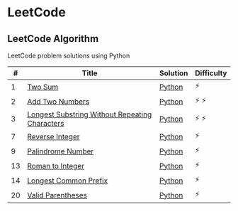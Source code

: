 # LeetCode

## LeetCode Algorithm

LeetCode problem solutions using Python

| #  | Title                                                                                                                           | Solution                                                           | Difficulty  |
|----|---------------------------------------------------------------------------------------------------------------------------------|--------------------------------------------------------------------|-------------|
| 1  | [Two Sum](https://leetcode.com/problems/two-sum/)                                                                               | [Python](./Algorithms/two_sum.py)                                  | :zap:       |
| 2  | [Add Two Numbers](https://leetcode.com/problems/add-two-numbers/)                                                               | [Python](./Algorithms/add_two_numbers.py)                          | :zap: :zap: |
| 3  | [Longest Substring Without Repeating Characters](https://leetcode.com/problems/longest-substring-without-repeating-characters/) | [Python](./Algorithms/longest_substring_without_repeating_char.py) | :zap: :zap: |
| 7  | [Reverse Integer](https://leetcode.com/problems/reverse-integer/)                                                               | [Python](./Algorithms/reverse_integer.py)                          | :zap:       |
| 9  | [Palindrome Number](https://leetcode.com/problems/palindrome-number/)                                                           | [Python](./Algorithms/palindrome_number.py)                        | :zap:       |
| 13 | [Roman to Integer](https://leetcode.com/problems/roman-to-integer/)                                                             | [Python](./Algorithms/roman_to_integer.py)                         | :zap:       |
| 14 | [Longest Common Prefix](https://leetcode.com/problems/longest-common-prefix/)                                                   | [Python](./Algorithms/longest_common_prefix.py)                    | :zap:       |
| 20 | [Valid Parentheses](https://leetcode.com/problems/valid-parentheses/)                                                           | [Python](./Algorithms/valid_parentheses.py)                        | :zap:       |

